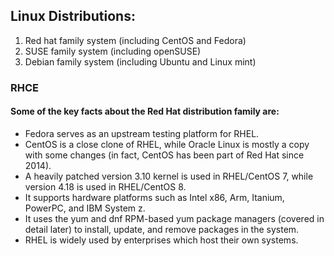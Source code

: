 ## Linux Distributions: 

1. Red hat family system (including CentOS and Fedora)
2. SUSE family system (including openSUSE)
3. Debian family system (including Ubuntu and Linux mint)

### RHCE

#### Some of the key facts about the Red Hat distribution family are:

- Fedora serves as an upstream testing platform for RHEL.
- CentOS is a close clone of RHEL, while Oracle Linux is mostly a copy with some changes (in fact, CentOS has been part of Red Hat since 2014).
- A heavily patched version 3.10 kernel is used in RHEL/CentOS 7, while version 4.18 is used in RHEL/CentOS 8.
- It supports hardware platforms such as Intel x86,  Arm, Itanium, PowerPC, and IBM System z.
- It uses the yum and dnf  RPM-based yum package managers (covered in detail later) to install, update, and remove packages in the system.
- RHEL is widely used by enterprises which host their own systems.